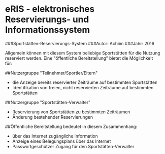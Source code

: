 
# eRIS - elektronisches Reservierungs- und Informationssystem

###Sportstätten-Reservierungs-System
###Autor:      Achiim
###Jahr:       2016

Allgemein können mit diesem System beliebige Sportstätten für die Nutzung reserviert werden. Eine "öffentliche Bereitstellung" bietet die Möglichkeit für:

##Nutzergruppe "Teilnehmer/Sportler/Eltern"
- die Anzeige bereits reservierter Zeiträume auf bestimmten Sportstätten
- Identifikation von freien, nicht reservierten Zeiträume auf bestimmten Sportstätten

##Nutzergruppe "Sportstätten-Verwalter"
- Reservierung von Sportstätten zu bestimmten Zeiträumen
- Änderung bestehender Reservierungen

##Öffentliche Bereitstellung bedeutet in diesem Zusammenhang:
- über das Internet zugängliche Information
- Anzeige eines Belegungsplans über das Internet
- Passwortgeschützer Zugang für den Sportstätten-Verwalter
